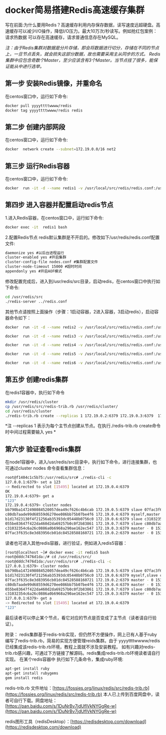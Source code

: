 # docker简易搭建Redis高速缓存集群

写在前面:为什么要用Redis？高速缓存利用内存保存数据，读写速度远超硬盘。高速缓存可以减少I/O操作，降低I/O压力。最大10万次/秒读写。例如抢红包案例：请求热数据 可以存在高速缓存，请求普通信息存在MySQL。

*注：由于Redis集群对数据是分片存储，即会将数据进行切分，存储在不同的节点上，一旦节点丢失，就会损失这部分数据，故也需要采用主从同步的方式。
Redis集群中应包含奇数个Master，至少应该含有3个Master。当节点挂了很多，能保证能从中进行选举。*

## 第一步 安装Redis镜像，并重命名
  在centos窗口中，运行如下命令:
```bash
docker pull yyyyttttwwww/redis
docker tag yyyyttttwwww/redis redis
```
## 第二步 创建内部网段
 在centos窗口中，运行如下命令:
```bash
docker  network create --subnet=172.19.0.0/16 net2
```
## 第三步 运行Redis容器
 在centos窗口中，运行如下命令:
```bash
docker  run -it -d --name redis1 -v /usr/local/src/redis/redis.conf:/usr/redis/redis.conf -p 5001:6379 --net=net2 --ip 172.19.0.2 redis bash
```
## 第四步 进入容器并配置启动redis节点
1.进入Redis容器，在centos窗口中，运行如下命令:
```bash
docker exec -it  redis1 bash
```
2.配置Redis节点
redis默认集群是不开启的。修改如下/usr/redis/redis.conf配置文件:
```xml
daemonize yes #以后台进程运行
cluster-enabled yes #开启集群
cluster-config-file nodes.conf #集群配置文件
cluster-node-timeout 15000 #超时时间
appendonly yes #开启AOF模式

```
修改配置完成后，进入到/usr/redis/src目录，启动redis，在centos窗口中执行如下命令:
```bash
cd /usr/redis/src
./redis-server ../redis.conf
```
其他节点请按照上面操作（步骤：1启动容器，2进入容器，3启动redis），启动容器命令如下：
```bash
docker  run -it -d --name redis2 -v /usr/local/src/redis/redis.conf:/usr/redis/redis.conf -p 5002:6379 --net=net2 --ip 172.19.0.3 redis bash
```
```bash
docker  run -it -d --name redis3 -v /usr/local/src/redis/redis.conf:/usr/redis/redis.conf -p 5003:6379 --net=net2 --ip 172.19.0.4 redis bash
```
```bash
docker  run -it -d --name redis4 -v /usr/local/src/redis/redis.conf:/usr/redis/redis.conf -p 5004:6379 --net=net2 --ip 172.19.0.5 redis bash
```
```bash
docker  run -it -d --name redis5 -v /usr/local/src/redis/redis.conf:/usr/redis/redis.conf -p 5005:6379 --net=net2 --ip 172.19.0.6 redis bash
```
```bash
docker  run -it -d --name redis6 -v /usr/local/src/redis/redis.conf:/usr/redis/redis.conf -p 5006:6379 --net=net2 --ip 172.19.0.7 redis bash
```
## 第五步 创建redis集群
在redis1容器中，执行如下命令
```bash
mkdir /usr/redis/cluster
cp /usr/redis/src/redis-trib.rb /usr/redis/cluster/
cd /usr/redis/cluster
./redis-trib.rb create --replicas 1 172.19.0.2:6379 172.19.0.3:6379  172.19.0.4:6379 172.19.0.5:6379 172.19.0.6:6379 172.19.0.7:6379

```
*注 --replicas 1 表示为每个主节点创建从节点。在执行./redis-trib.rb create命令时中间过程需要输入 yes *
## 第六步 验证查看redis集群
在node1容器中，进入/usr/redis/src目录中，执行如下命令，进行连接集群，也可通过cluster nodes 命令查看集群信息：
```bash
root@f1404c1c5b75:/usr/redis/src# ./redis-cli -c
127.0.0.1:6379> set a 123
-> Redirected to slot [15495] located at 172.19.0.4:6379
OK
172.19.0.4:6379> get a
"123"
172.19.0.4:6379> cluster nodes
bb790ba1472498084520057dea49cf626c4b6cab 172.19.0.5:6379 slave 07fac3f635c8e3d83956cb01dc84528588160721 0 1530673095732 4 connected
c80db7aade99d68559d6270ee086bb75b07be4f6 172.19.0.4:6379 myself,master - 0 0 3 connected 10923-16383
b1d17d23130f4f21256ab35393dc05448b0756c0 172.19.0.6:6379 slave c31032354c6a26c0886a0b6968a290ae162ec547 0 1530673101276 5 connected
055be83647f422da460d2da69257b0c0f2b83861 172.19.0.7:6379 slave c80db7aade99d68559d6270ee086bb75b07be4f6 0 1530673098757 6 connected
c31032354c6a26c0886a0b6968a290ae162ec547 172.19.0.3:6379 master - 0 1530673100772 2 connected 5461-10922
07fac3f635c8e3d83956cb01dc84528588160721 172.19.0.2:6379 master - 0 1530673101778 1 connected 0-5460

```
读者也可进入其他redis容器，进行验证，例如进入redis5容器：
```bash
[root@localhost ~]# docker exec -it redis5 bash
root@dddc7476d1da:/# cd /usr/redis/src/
root@dddc7476d1da:/usr/redis/src# ./redis-cli -c
127.0.0.1:6379> cluster nodes
bb790ba1472498084520057dea49cf626c4b6cab 172.19.0.5:6379 slave 07fac3f635c8e3d83956cb01dc84528588160721 0 1530673917656 4 connected
b1d17d23130f4f21256ab35393dc05448b0756c0 172.19.0.6:6379 myself,slave c31032354c6a26c0886a0b6968a290ae162ec547 0 0 5 connected
07fac3f635c8e3d83956cb01dc84528588160721 172.19.0.2:6379 master - 0 1530673916647 1 connected 0-5460
c80db7aade99d68559d6270ee086bb75b07be4f6 172.19.0.4:6379 master - 0 1530673912617 3 connected 10923-16383
055be83647f422da460d2da69257b0c0f2b83861 172.19.0.7:6379 slave c80db7aade99d68559d6270ee086bb75b07be4f6 0 1530673914628 6 connected
c31032354c6a26c0886a0b6968a290ae162ec547 172.19.0.3:6379 master - 0 1530673911610 2 connected 5461-10922
127.0.0.1:6379> get a
-> Redirected to slot [15495] located at 172.19.0.4:6379
"123"

```
最后读者可以停止某个节点，看它对应的节点是否变成了主节点（读者请自行验证）。



附录：
redis集群基于redis-trib实现，但仍然不方便操作，网上已有人基于ruby编写了redis-trib.rb，简易的实现方便管理reids集群。由于 yyyyttttwwww/redis 已经集成该redis-trib.rb环境，教程上面就不涉及安装教程。
如有兴趣对redis-trib.rb感兴趣，可通过下方链接了解源码。redis集成redis-trib.rb环境读者请自行实现。
在某个redis容器中 执行如下几条命令，集成ruby环境:
```bash
apt-get install ruby 
apt-get install rubygems
gem install redis
```
redis-trib.rb 文件地址：[https://fossies.org/linux/redis/src/redis-trib.rb](https://fossies.org/linux/redis/src/redis-trib.rb)
本人已上传到百度网盘中，读者可自行下载。网盘地址：[https://pan.baidu.com/s/1DuNrBv7jdUflVkNYGgRe-w](https://pan.baidu.com/s/1DuNrBv7jdUflVkNYGgRe-w)

redis图形工具（redisDesktop）：[https://redisdesktop.com/download](https://redisdesktop.com/download)


 




 